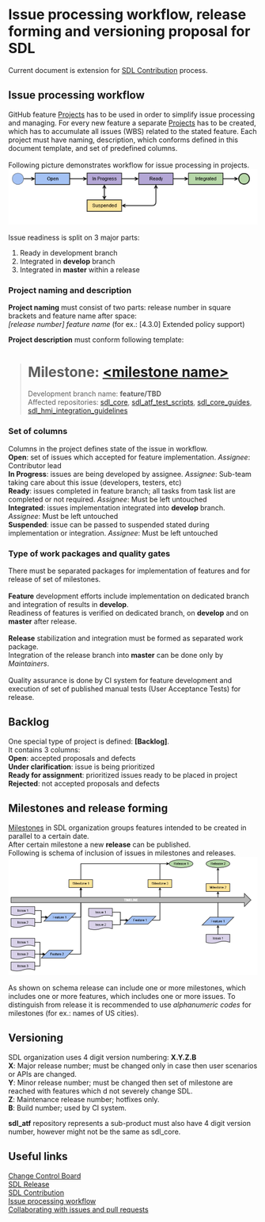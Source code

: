 # Issue processing workflow, release forming and versioning proposal for SDL

Current document is extension for [SDL Contribution][SDLContribution] process.

## Issue processing workflow
GitHub feature [Projects][GitHubProjects] has to be used in order to simplify issue processing and managing. For every new feature a separate [Projects][GitHubProjects] has to be created, which has to accumulate all issues (WBS) related to the stated feature. Each project must have naming, description, which conforms defined in this document template, and set of predefined columns. <br>
<br>Following picture demonstrates workflow for issue processing in projects. <br>
![Issue workflow](https://github.com/mghiumiusliu/sdl_core_guides/blob/lifecycle/docs/Lifecycle/assets/linear-workflow-for-github-issue.png)

Issue readiness is split on 3 major parts: <br>
1. Ready in development branch <br>
2. Integrated in **develop** branch <br>
3. Integrated in **master** within a release <br>

### Project naming and description
**Project naming** must consist of two parts: release number in square brackets and feature name after space:<br>
_[release number] feature name_ (for ex.: [4.3.0] Extended policy support)

**Project description** must conform following template:
> # Milestone: [\<milestone name\>](https://github.com/smartdevicelink/sdl_core/milestone/TBD)
> Development branch name: **feature/TBD** <br>
> Affected repositories: [sdl_core](https://github.com/smartdevicelink/sdl_core/tree/feature/TBD), [sdl_atf_test_scripts](https://github.com/smartdevicelink/sdl_atf_test_scripts/tree/feature/TBD), [sdl_core_guides](https://github.com/smartdevicelink/sdl_core_guides/tree/feature/TBD), [sdl_hmi_integration_guidelines](https://github.com/smartdevicelink/sdl_hmi_integration_guidelines/tree/feature/TBD) <br>

### Set of columns
Columns in the project defines state of the issue in workflow. <br>
**Open**: set of issues which accepted for feature implementation. _Assignee_: Contributor lead <br>
**In Progress**: issues are being developed by assignee. _Assignee_: Sub-team taking care about this issue (developers, testers, etc) <br>
**Ready**: issues completed in feature branch; all tasks from task list are completed or not required.  _Assignee_: Must be left untouched <br>
**Integrated**: issues implementation integrated into **develop** branch. _Assignee_: Must be left untouched <br>
**Suspended**: issue can be passed to suspended stated during implementation or integration. _Assignee_: Must be left untouched <br>

### Type of work packages and quality gates
There must be separated packages for implementation of features and for release of set of milestones. <br>
<br>
**Feature** development efforts include implementation on dedicated branch and integration of results in **develop**. <br>
Readiness of features is verified on dedicated branch, on **develop** and on **master** after release. <br>
<br>
**Release** stabilization and integration must be formed as separated work package.<br>
Integration of the release branch into **master** can be done only by _Maintainers_.<br>
<br>
Quality assurance is done by CI system for feature development and execution of set of published manual tests (User Acceptance Tests) for release.

## Backlog
One special type of project is defined: **[Backlog]**. <br>
It contains 3 columns: <br>
**Open**: accepted proposals and defects <br>
**Under clarification**: issue is being prioritized <br>
**Ready for assignment**: prioritized issues ready to be placed in project <br>
**Rejected**: not accepted proposals and defects <br>

## Milestones and release forming
[Milestones][GitHubMilestone] in SDL organization groups features intended to be created in parallel to a certain date. <br>
After certain milestone a new **release** can be published. <br>
Following is schema of inclusion of issues in milestones and releases. <br>
![Issue inclusion schema](https://github.com/mghiumiusliu/sdl_core_guides/blob/lifecycle/docs/Lifecycle/assets/issue-inclusion-schema.png)

As shown on schema release can include one or more milestones, which includes one or more features, which includes one or more issues. To distinguish from release it is recommended to use _alphanumeric codes_ for milestones (for eх.: names of US cities).

## Versioning
SDL organization uses 4 digit version numbering: **X.Y.Z.B** <br>
**X**: Major release number; must be changed only in case then user scenarios or APIs are changed. <br>
**Y**: Minor release number; must be changed then set of milestone are reached with features which d not severely change SDL. <br>
**Z**: Maintenance release number; hotfixes only. <br>
**B**: Build number; used by CI system. <br>

**sdl_atf** repository represents a sub-product must also have 4 digit version number, however might not be the same as sdl_core. <br>

## **Useful links**
[Change Control Board][CCB-LINK]<br>
[SDL Release][SDL-REL-LINK]<br>
[SDL Contribution][SDLContribution]<br>
[Issue processing workflow][SDL-ISSUE-PROCESSING]<br>
[Collaborating with issues and pull requests][GH-COL-LINK]<br>

[SDL-ISSUE-PROCESSING]:https://github.com/mghiumiusliu/sdl_core_guides/blob/lifecycle/docs/Lifecycle/IssueProcessingWorkflow.md "Issue Processing Workflow"
[ForkAndPull]: https://help.github.com/articles/fork-a-repo/ "Fork & Pull model"
[CCB-LINK]: ChangeControlBoard.md "Change Control Board"
[SDL-REL-LINK]: SDLRelease.md "SDL Release"
[GH-COL-LINK]: https://help.github.com/categories/collaborating-with-issues-and-pull-requests/ "Collaborating with issues and pull requests"
[GitFlowModel]: http://nvie.com/posts/a-successful-git-branching-model/ "A successful Git branching model"
[GitMultiTri]: https://github.com/blog/2042-git-2-5-including-multiple-worktrees-and-triangular-workflows "Multiple worktrees and triangular workflows"
[SDLContribution]:https://github.com/mghiumiusliu/sdl_core_guides/blob/lifecycle/docs/Lifecycle/SDLContribution.md "SDL Contribution"
[GitHubProjects]:https://help.github.com/articles/tracking-the-progress-of-your-work-with-projects/ "GitHub Projects"
[GitHubMilestone]:https://help.github.com/articles/about-milestones/ "GitHub Milestones"
